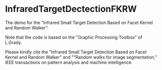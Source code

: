 # InfraredTargetDectectionFKRW

The demo for the "Infrared Small Target Detection Based on Facet Kernel and Random Walker".

Note that the code is based on the "Graphic Processing Toolbox" of L.Grady.

Please kindly cite the "Infrared Small Target Detection Based on Facet Kernel and Random Walker" and 
                       "“Random walks for image segmentation,” IEEE transactions on pattern analysis and machine intelligence.
